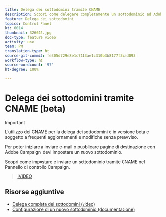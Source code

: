 ```yaml
---
title: Delega dei sottodomini tramite CNAME
description: Scopri come delegare completamente un sottodominio ad Adobe Campaign.
feature: Delega dei sottodomini
topics: Control Panel
kt: 6014
thumbnail: 326612.jpg
doc-type: feature video
activity: use
team: PM
translation-type: ht
source-git-commit: fe305d729e8e1c7113ae1c310b3b8177f3cad093
workflow-type: ht
source-wordcount: '97'
ht-degree: 100%

---
```



# Delega dei sottodomini tramite CNAME (beta)

>[!IMPORTANT]
>
> L’utilizzo dei CNAME per la delega dei sottodomini è in versione beta e soggetto a frequenti aggiornamenti e modifiche senza preavviso.

Per poter iniziare a inviare e-mail o pubblicare pagine di destinazione con Adobe Campaign, devi impostare un nuovo sottodominio.

Scopri come impostare e inviare un sottodominio tramite CNAME nel Pannello di controllo Campaign.

>[!VIDEO](https://video.tv.adobe.com/v/326612?quality=12)

## Risorse aggiuntive

* [Delega completa dei sottodomini (video)](./subdomain-delegation.md)
* [Configurazione di un nuovo sottodominio (documentazione)](https://docs.adobe.com/content/help/it-IT/control-panel/using/subdomains-and-certificates/setting-up-new-subdomain.html)

